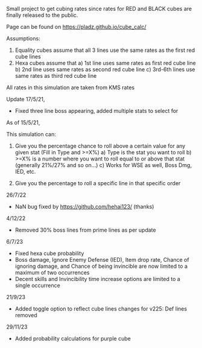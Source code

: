 Small project to get cubing rates since rates for RED and BLACK cubes are finally released to the public.

Page can be found on https://pladz.github.io/cube_calc/

Assumptions:

1. Equality cubes assume that all 3 lines use the same rates as the first red cube lines
2. Hexa cubes assume that
   a) 1st line uses same rates as first red cube line
   b) 2nd line uses same rates as second red cube line
   c) 3rd-6th lines use same rates as third red cube line

All rates in this simulation are taken from KMS rates

Update 17/5/21,

- Fixed three line boss appearing, added multiple stats to select for

As of 15/5/21,

This simulation can:

1. Give you the percentage chance to roll above a certain value for any given stat (Fill in Type and >=X%)
   a) Type is the stat you want to roll
   b) >=X% is a number where you want to roll equal to or above that stat (generally 21%/27% and so on...)
   c) Works for WSE as well, Boss Dmg, IED, etc.

2. Give you the percentage to roll a specific line in that specific order

26/7/22

- NaN bug fixed by https://github.com/hehai123/ (thanks)

4/12/22

- Removed 30% boss lines from prime lines as per update

6/7/23

- Fixed hexa cube probability
- Boss damage, Ignore Enemy Defense (IED), Item drop rate, Chance of ignoring damage, and Chance of being invincible are now limited to a maximum of two occurrences
- Decent skills and Invincibility time increase options are limited to a single occurrence

21/9/23

- Added toggle option to reflect cube lines changes for v225: Def lines removed

29/11/23

- Added probability calculations for purple cube
